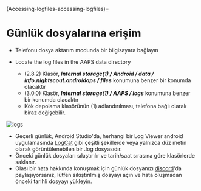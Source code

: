 (Accessing-logfiles-accessing-logfiles)=

# Günlük dosyalarına erişim

* Telefonu dosya aktarım modunda bir bilgisayara bağlayın
* Locate the log files in the AAPS data directory
    
    * (2.8.2) Klasör, ***Internal storage(1) / Android / data / info.nightscout.androidaps / files*** konumuna benzer bir konumda olacaktır
    * (3.0.0) Klasör, ***Internal storage(1) / AAPS / logs*** konumuna benzer bir konumda olacaktır
    * Kök depolama klasörünün (1) adlandırılması, telefona bağlı olarak biraz değişebilir.

![logs](../images/aapslog.png)

* Geçerli günlük, Android Studio'da, herhangi bir Log Viewer android uygulamasında [LogCat](https://developer.android.com/studio/debug/am-logcat.html) gibi çeşitli şekillerde veya yalnızca düz metin olarak görüntülenebilen bir .log dosyasıdır. 
* Önceki günlük dosyaları sıkıştırılır ve tarih/saat sırasına göre klasörlerde saklanır. 
* Olası bir hata hakkında konuşmak için günlük dosyanızı [discord](https://discord.gg/4fQUWHZ4Mw)'da paylaşıyorsanız, lütfen sıkıştırılmış dosyayı açın ve hata oluşmadan önceki tarihli dosyayı yükleyin.
